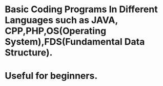 # Basic Coding Programs In Different Languages such as JAVA, CPP,PHP,OS(Operating System),FDS(Fundamental Data Structure).
# Useful for beginners.


